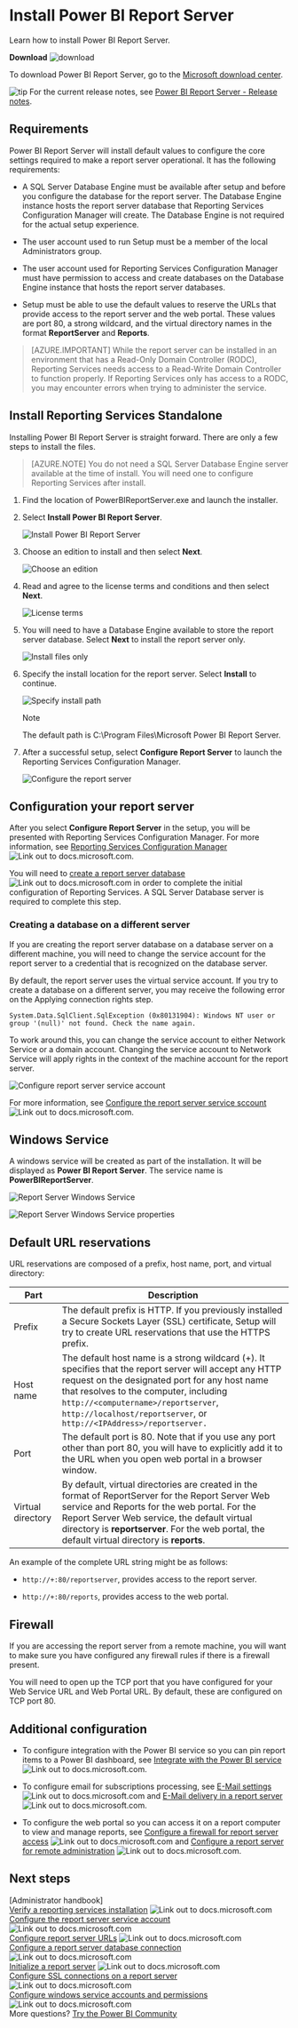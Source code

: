 <properties
   pageTitle="Install Power BI Report Server"
   description="Learn how to install Power BI Report Server. "
   services="powerbi"
   documentationCenter=""
   authors="guyinacube"
   manager="erikre"
   backup=""
   editor=""
   tags=""
   qualityFocus="no"
   qualityDate=""/>

<tags
   ms.service="powerbi"
   ms.devlang="NA"
   ms.topic="article"
   ms.tgt_pltfrm="NA"
   ms.workload="powerbi"
   ms.date="05/05/2017"
   ms.author="asaxton"/>
# Install Power BI Report Server

Learn how to install Power BI Report Server.

 **Download** ![download](media/download.png "download")

To download Power BI Report Server, go to the [Microsoft download center](https://go.microsoft.com/fwlink/?linkid=839351).

![tip](media/fyi-tip.png "tip") For the current release notes, see [Power BI Report Server - Release notes](reportserver-release-notes.md).

## Requirements

Power BI Report Server will install default values to configure the core settings required to make a report server operational. It has the following requirements:

- A SQL Server Database Engine must be available after setup and before you configure the database for the report server. The Database Engine instance hosts the report server database that Reporting Services Configuration Manager will create. The Database Engine is not required for the actual setup experience.

- The user account used to run Setup must be a member of the local Administrators group.

- The user account used for Reporting Services Configuration Manager must have permission to access and create databases on the Database Engine instance that hosts the report server databases.

- Setup must be able to use the default values to reserve the URLs that provide access to the report server and the web portal. These values are port 80, a strong wildcard, and the virtual directory names in the format **ReportServer** and **Reports**.

 > [AZURE.IMPORTANT] While the report server can be installed in an environment that has a Read-Only Domain Controller (RODC), Reporting Services needs access to a Read-Write Domain Controller to function properly. If Reporting Services only has access to a RODC, you may encounter errors when trying to administer the service.

## Install Reporting Services Standalone

Installing Power BI Report Server is straight forward. There are only a few steps to install the files.

> [AZURE.NOTE] You do not need a SQL Server Database Engine server available at the time of install. You will need one to configure Reporting Services after install.

1. Find the location of PowerBIReportServer.exe and launch the installer.

2. Select **Install Power BI Report Server**.

    ![Install Power BI Report Server](media/reportserver-install-report-server/pbireportserver-install.png)

3. Choose an edition to install and then select **Next**.

    ![Choose an edition](media/reportserver-install-report-server/pbireportserver-choose-edition.png)

4. Read and agree to the license terms and conditions and then select **Next**.

    ![License terms](media/reportserver-install-report-server/pbireportserver-eula.png)

5. You will need to have a Database Engine available to store the report server database. Select **Next** to install the report server only.

    ![Install files only](media/reportserver-install-report-server/pbireportserver-install-files-only.png)

6. Specify the install location for the report server. Select **Install** to continue.

    ![Specify install path](media/reportserver-install-report-server/pbireportserver-install-file-path.png)

    > [!NOTE]
    > The default path is C:\Program Files\Microsoft Power BI Report Server.

7. After a successful setup, select **Configure Report Server** to launch the Reporting Services Configuration Manager.

    ![Configure the report server](media/reportserver-install-report-server/pbireportserver-configure.png)

## Configuration your report server

After you select **Configure Report Server** in the setup, you will be presented with Reporting Services Configuration Manager. For more information, see [Reporting Services Configuration Manager](https://docs.microsoft.com/sql/reporting-services/install-windows/reporting-services-configuration-manager-native-mode) ![Link out to docs.microsoft.com](media/docs-icon.png "Link out to docs.microsoft.com").

You will need to [create a report server database](https://docs.microsoft.com/sql/reporting-services/install-windows/ssrs-report-server-create-a-report-server-database) ![Link out to docs.microsoft.com](media/docs-icon.png "Link out to docs.microsoft.com") in order to complete the initial configuration of Reporting Services. A SQL Server Database server is required to complete this step.

### Creating a database on a different server

If you are creating the report server database on a database server on a different machine, you will need to change the service account for the report server to a credential that is recognized on the database server. 

By default, the report server uses the virtual service account. If you try to create a database on a different server, you may receive the following error on the Applying connection rights step.

`System.Data.SqlClient.SqlException (0x80131904): Windows NT user or group '(null)' not found. Check the name again.`

To work around this, you can change the service account to either Network Service or a domain account. Changing the service account to Network Service will apply rights in the context of the machine account for the report server.

![Configure report server service account](media/install-report-server/pbireportserver-configure-account.png)

For more information, see [Configure the report server service sccount](https://docs.microsoft.com/sql/reporting-services/install-windows/configure-the-report-server-service-account-ssrs-configuration-manager) ![Link out to docs.microsoft.com](media/docs-icon.png "Link out to docs.microsoft.com").

## Windows Service

A windows service will be created as part of the installation. It will be displayed as **Power BI Report Server**. The service name is **PowerBIReportServer**.

![Report Server Windows Service](media/reportserver-install-report-server/pbireportserver-windows-service.png)

![Report Server Windows Service properties](media/reportserver-install-report-server/pbireportserver-windows-service2.png)

## Default URL reservations

URL reservations are composed of a prefix, host name, port, and virtual directory:

|Part|Description|
|----------|-----------------|
|Prefix|The default prefix is HTTP. If you previously installed a Secure Sockets Layer (SSL) certificate, Setup will try to create URL reservations that use the HTTPS prefix.|
|Host name|The default host name is a strong wildcard (+). It specifies that the report server will accept any HTTP request on the designated port for any host name that resolves to the computer, including `http://<computername>/reportserver`, `http://localhost/reportserver`, or `http://<IPAddress>/reportserver.`|
|Port|The default port is 80. Note that if you use any port other than port 80, you will have to explicitly add it to the URL when you open web portal in a browser window.|
|Virtual directory|By default, virtual directories are created in the format of ReportServer for the Report Server Web service and Reports for the web portal. For the Report Server Web service, the default virtual directory is **reportserver**. For the web portal, the default virtual directory is **reports**.|

An example of the complete URL string might be as follows:

- `http://+:80/reportserver`, provides access to the report server.

- `http://+:80/reports`, provides access to the web portal.

## Firewall

If you are accessing the report server from a remote machine, you will want to make sure you have configured any firewall rules if there is a firewall present.

You will need to open up the TCP port that you have configured for your Web Service URL and Web Portal URL. By default, these are configured on TCP port 80.

## Additional configuration

- To configure integration with the Power BI service so you can pin report items to a Power BI dashboard, see [Integrate with the Power BI service](https://docs.microsoft.com/sql/reporting-services/install-windows/power-bi-report-server-integration-configuration-manager) ![Link out to docs.microsoft.com](media/docs-icon.png "Link out to docs.microsoft.com").

- To configure email for subscriptions processing, see [E-Mail settings](https://docs.microsoft.com/sql/reporting-services/install-windows/e-mail-settings-reporting-services-native-mode-configuration-manager) ![Link out to docs.microsoft.com](media/docs-icon.png "Link out to docs.microsoft.com") and [E-Mail delivery in a report server](https://docs.microsoft.com/sql/reporting-services/subscriptions/e-mail-delivery-in-reporting-services) ![Link out to docs.microsoft.com](media/docs-icon.png "Link out to docs.microsoft.com").

- To configure the web portal so you can access it on a report computer to view and manage reports, see [Configure a firewall for report server access](https://docs.microsoft.com/sql/reporting-services/report-server/configure-a-firewall-for-report-server-access) ![Link out to docs.microsoft.com](media/docs-icon.png "Link out to docs.microsoft.com") and [Configure a report server for remote administration](https://docs.microsoft.com/sql/reporting-services/report-server/configure-a-report-server-for-remote-administration) ![Link out to docs.microsoft.com](media/docs-icon.png "Link out to docs.microsoft.com").

## Next steps

[Administrator handbook]  
[Verify a reporting services installation](https://docs.microsoft.com/sql/reporting-services/install-windows/verify-a-reporting-services-installation) ![Link out to docs.microsoft.com](media/docs-icon.png "Link out to docs.microsoft.com")   
[Configure the report server service account](https://docs.microsoft.com/sql/reporting-services/install-windows/configure-the-report-server-service-account-ssrs-configuration-manager) ![Link out to docs.microsoft.com](media/docs-icon.png "Link out to docs.microsoft.com")   
[Configure report server URLs](https://docs.microsoft.com/sql/reporting-services/install-windows/configure-report-server-urls-ssrs-configuration-manager) ![Link out to docs.microsoft.com](media/docs-icon.png "Link out to docs.microsoft.com")   
[Configure a report server database connection](https://docs.microsoft.com/sql/reporting-services/install-windows/configure-a-report-server-database-connection-ssrs-configuration-manager) ![Link out to docs.microsoft.com](media/docs-icon.png "Link out to docs.microsoft.com")    
[Initialize a report server](https://docs.microsoft.com/sql/reporting-services/install-windows/ssrs-encryption-keys-initialize-a-report-server) ![Link out to docs.microsoft.com](media/docs-icon.png "Link out to docs.microsoft.com")   
[Configure SSL connections on a report server](https://docs.microsoft.com/sql/reporting-services/security/configure-ssl-connections-on-a-native-mode-report-server) ![Link out to docs.microsoft.com](media/docs-icon.png "Link out to docs.microsoft.com")   
[Configure windows service accounts and permissions](https://docs.microsoft.com/sql/database-engine/configure-windows/configure-windows-service-accounts-and-permissions) ![Link out to docs.microsoft.com](media/docs-icon.png "Link out to docs.microsoft.com")   
More questions? [Try the Power BI Community](http://community.powerbi.com/)
